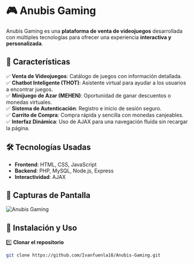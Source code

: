 # 🎮 Anubis Gaming

Anubis Gaming es una **plataforma de venta de videojuegos** desarrollada con múltiples tecnologías para ofrecer una experiencia **interactiva y personalizada**.

## 🚀 Características

✅ **Venta de Videojuegos**: Catálogo de juegos con información detallada.  
✅ **Chatbot Inteligente (THOT)**: Asistente virtual para ayudar a los usuarios a encontrar juegos.  
✅ **Minijuego de Azar (MEHEN)**: Oportunidad de ganar descuentos o monedas virtuales.  
✅ **Sistema de Autenticación**: Registro e inicio de sesión seguro.  
✅ **Carrito de Compra**: Compra rápida y sencilla con monedas canjeables.  
✅ **Interfaz Dinámica**: Uso de AJAX para una navegación fluida sin recargar la página.  

## 🛠️ Tecnologías Usadas

- **Frontend**: HTML, CSS, JavaScript  
- **Backend**: PHP, MySQL, Node.js, Express  
- **Interactividad**: AJAX  

## 📸 Capturas de Pantalla  

![Anubis Gaming](./assets/anubis-gaming.png)  

## 🔧 Instalación y Uso  

1️⃣ **Clonar el repositorio**  
```bash
git clone https://github.com/Ivanfuenla18/Anubis-Gaming.git
